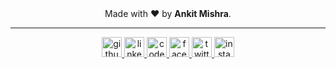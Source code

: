<footer>
<div align="center">
Made with ❤️ by <b>Ankit Mishra</b>.
</div>

---

<div align="center">
<a href="https://github.com/ankitmishradev" target="blank">
    <img src="https://raw.githubusercontent.com/ankitmishradev/attribution-template/main/icons/github.png" height="32px" width="32px" alt="github"/>
</a>
<a href="https://www.linkedin.com/in/ankitmishradev/" target="blank">
    <img src="https://raw.githubusercontent.com/ankitmishradev/attribution-template/main/icons/linked-in.png" height="32px" width="32px" alt="linked-in"/>
</a>
<a href="https://codepen.io/ankitmishradev" target="blank">
    <img src="https://raw.githubusercontent.com/ankitmishradev/attribution-template/main/icons/codepen.png" height="32px" width="32px" alt="codepen"/>
</a>
<a href="https://www.facebook.com/profile.php?id=100008455744534" target="blank">
    <img src="https://raw.githubusercontent.com/ankitmishradev/attribution-template/main/icons/facebook.png" height="32px" width="32px" alt="facebook"/>
</a>
<a href="https://twitter.com/iankitmi" target="blank">
    <img src="https://raw.githubusercontent.com/ankitmishradev/attribution-template/main/icons/twitter.png" height="32px" width="32px" alt="twitter"/>
</a>
<a href="https://www.instagram.com/iankitmi/" target="blank">
    <img src="https://raw.githubusercontent.com/ankitmishradev/attribution-template/main/icons/instagram.png" height="32px" width="32px" alt="instagram" />
</a>
</div>
</footer>
